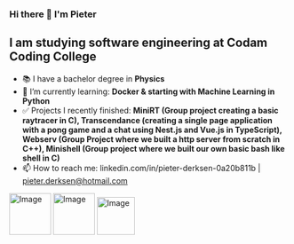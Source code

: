 ### Hi there 👋 I'm Pieter

## I am studying software engineering at Codam Coding College

* 📚 I have a bachelor degree in **Physics**
* 🌱 I’m currently learning: **Docker & starting with Machine Learning in Python** 
* ✅ Projects I recently finished:  **MiniRT (Group project creating a basic raytracer in C), Transcendance (creating a single page application with a pong game and a chat using Nest.js and Vue.js in TypeScript), Webserv (Group Project where we built a http server from scratch in C++), Minishell (Group project where we built our own basic bash like shell in C)**
* 📫 How to reach me: linkedin.com/in/pieter-derksen-0a20b811b | pieter.derksen@hotmail.com

<img src="https://github.com/lucienvb/lucienvb/assets/88743296/337ca275-4d58-4bbd-8cd7-cc33fb2f4c15" alt="Image" width="75"> <img src="https://github.com/lucienvb/lucienvb/assets/88743296/eb455015-31a6-4bca-b39b-e9a1b54f9f94" alt="Image" width="75"> <img src="https://upload.wikimedia.org/wikipedia/commons/thumb/4/4b/Bash_Logo_Colored.svg/512px-Bash_Logo_Colored.svg.png?20180723054350" alt="Image" width="68">
